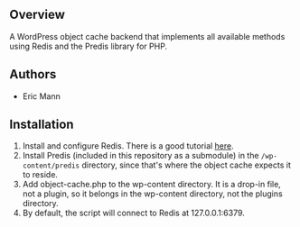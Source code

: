 ## Overview

A WordPress object cache backend that implements all available methods using Redis and the Predis library for PHP.

## Authors 

* Eric Mann

## Installation
1. Install and configure Redis. There is a good tutorial [here](http://www.saltwebsites.com/2012/install-redis-245-service-centos-6).
2. Install Predis (included in this repository as a submodule) in the `/wp-content/predis` directory, since that's where the object cache expects it to reside.
3. Add object-cache.php to the wp-content directory. It is a drop-in file, not a plugin, so it belongs in the wp-content directory, not the plugins directory.
4. By default, the script will connect to Redis at 127.0.0.1:6379.
